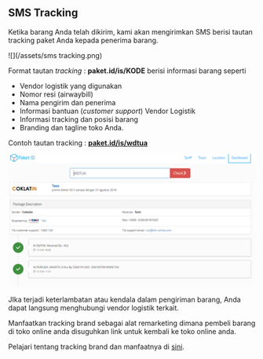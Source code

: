 ## SMS Tracking

Ketika barang Anda telah dikirim, kami akan mengirimkan SMS berisi tautan tracking paket Anda kepada penerima barang.

![](/assets/sms tracking.png)

Format tautan _tracking_ : **paket.id\/is\/KODE** berisi informasi barang seperti

* Vendor logistik yang digunakan
* Nomor resi \(airwaybill\)
* Nama pengirim dan penerima
* Informasi bantuan \(_customer support_\) Vendor Logistik
* Informasi tracking dan posisi barang
* Branding dan tagline toko Anda.

Contoh tautan tracking : [**paket.id/is/wdtua**](http://paket.id/is/wdtua)

![](/assets/tracking.png)

JIka terjadi keterlambatan atau kendala dalam pengiriman barang, Anda dapat langsung menghubungi vendor logistik terkait.

Manfaatkan tracking brand sebagai alat remarketing dimana pembeli barang di toko online anda disuguhkan link untuk kembali ke toko online anda.

Pelajari tentang tracking brand dan manfaatnya di [sini](tracking-brand.md).

